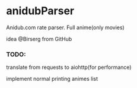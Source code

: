 # anidubParser
Anidub.com rate parser. Full anime(only movies)

idea @Birserg from GitHub



<h3>TODO:</h3>

translate from requests to aiohttp(for performance)

implement normal printing animes list
